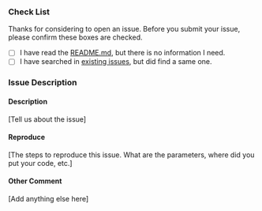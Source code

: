 ### Check List

Thanks for considering to open an issue. Before you submit your issue, please confirm these boxes are checked.

- [ ] I have read the [README.md](https://github.com/EyreFree/FakeUserAgent/blob/master/README.md), but there is no information I need.
- [ ] I have searched in [existing issues](https://github.com/EyreFree/FakeUserAgent/issues?utf8=%E2%9C%93&q=is%3Aissue), but did find a same one.

### Issue Description

#### Description

[Tell us about the issue]

#### Reproduce

[The steps to reproduce this issue. What are the parameters, where did you put your code, etc.]

#### Other Comment

[Add anything else here]
